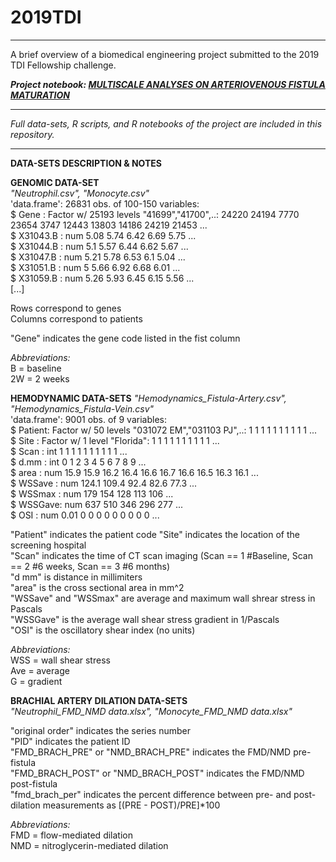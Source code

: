 # 2019TDI

***
  
A brief overview of a biomedical engineering project submitted to the 2019 TDI Fellowship challenge.  

***Project notebook: [MULTISCALE ANALYSES ON ARTERIOVENOUS FISTULA MATURATION](https://rosamariatricarico.github.io/2019TDI/FISTULA.nb.html)***
  
***

*Full data-sets, R scripts, and R notebooks of the project are included in this repository.*  
***
   
   
      
**DATA-SETS DESCRIPTION & NOTES**       
  
**GENOMIC DATA-SET**  
*"Neutrophil.csv", "Monocyte.csv"*  
'data.frame':	26831 obs. of  100-150 variables:  
$ Gene     : Factor w/ 25193 levels "41699","41700",..: 24220 24194 7770 23654 3747 12443 13803 14186 24219 21453 ...  
 $ X31043.B : num  5.08 5.74 6.42 6.69 5.75 ...  
 $ X31044.B : num  5.1 5.57 6.44 6.62 5.67 ...  
 $ X31047.B : num  5.21 5.78 6.53 6.1 5.04 ...  
 $ X31051.B : num  5 5.66 6.92 6.68 6.01 ...  
 $ X31059.B : num  5.26 5.93 6.45 6.15 5.56 ...  
[...]    
  
Rows correspond to genes   
Columns correspond to patients  
   
"Gene" indicates the gene code listed in the fist column  
   
*Abbreviations:*    
B = baseline     
2W = 2 weeks    

**HEMODYNAMIC DATA-SETS**
*"Hemodynamics_Fistula-Artery.csv", "Hemodynamics_Fistula-Vein.csv"*  
'data.frame':	9001 obs. of  9 variables:  
 $ Patient: Factor w/ 50 levels "031072 EM","031103 PJ",..: 1 1 1 1 1 1 1 1 1 1 ...  
 $ Site   : Factor w/ 1 level "Florida": 1 1 1 1 1 1 1 1 1 1 ...  
 $ Scan   : int  1 1 1 1 1 1 1 1 1 1 ...  
 $ d.mm   : int  0 1 2 3 4 5 6 7 8 9 ...  
 $ area   : num  15.9 15.9 16.2 16.4 16.6 16.7 16.6 16.5 16.3 16.1 ...  
 $ WSSave : num  124.1 109.4 92.4 82.6 77.3 ...  
 $ WSSmax : num  179 154 128 113 106 ...  
 $ WSSGave: num  637 510 346 296 277 ...  
 $ OSI    : num  0.01 0 0 0 0 0 0 0 0 0 ...  

"Patient" indicates the patient code
"Site" indicates the location of the screening hospital   
"Scan" indicates the time of CT scan imaging (Scan == 1 #Baseline, Scan == 2 #6 weeks, Scan == 3 #6 months)     
"d mm" is distance in millimiters    
"area" is the cross sectional area in mm^2    
"WSSave" and "WSSmax" are average and maximum wall shrear stress in Pascals    
"WSSGave" is the average wall shear stress gradient in 1/Pascals    
"OSI" is the oscillatory shear index (no units)    

*Abbreviations:*    
WSS = wall shear stress    
Ave = average   
G = gradient    
  
  
**BRACHIAL ARTERY DILATION  DATA-SETS**  
*"Neutrophil_FMD_NMD data.xlsx", "Monocyte_FMD_NMD data.xlsx"*  

"original order" indicates the series number  
"PID" indicates the patient ID   
"FMD_BRACH_PRE" or "NMD_BRACH_PRE" indicates the FMD/NMD pre-fistula  
"FMD_BRACH_POST" or "NMD_BRACH_POST" indicates the FMD/NMD post-fistula  
"fmd_brach_per" indicates the percent difference between pre- and post- dilation measurements as [(PRE - POST)/PRE]*100  

*Abbreviations:*  
FMD = flow-mediated dilation   
NMD = nitroglycerin-mediated dilation   

